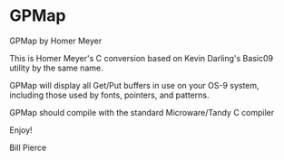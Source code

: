 # GPMap

GPMap by Homer Meyer

This is Homer Meyer's C conversion based on Kevin Darling's Basic09 utility by the same name. 

GPMap will display all Get/Put buffers in use on your OS-9 system, including those used by fonts, pointers, and patterns.

GPMap should compile with the standard Microware/Tandy C compiler

Enjoy!

Bill Pierce
